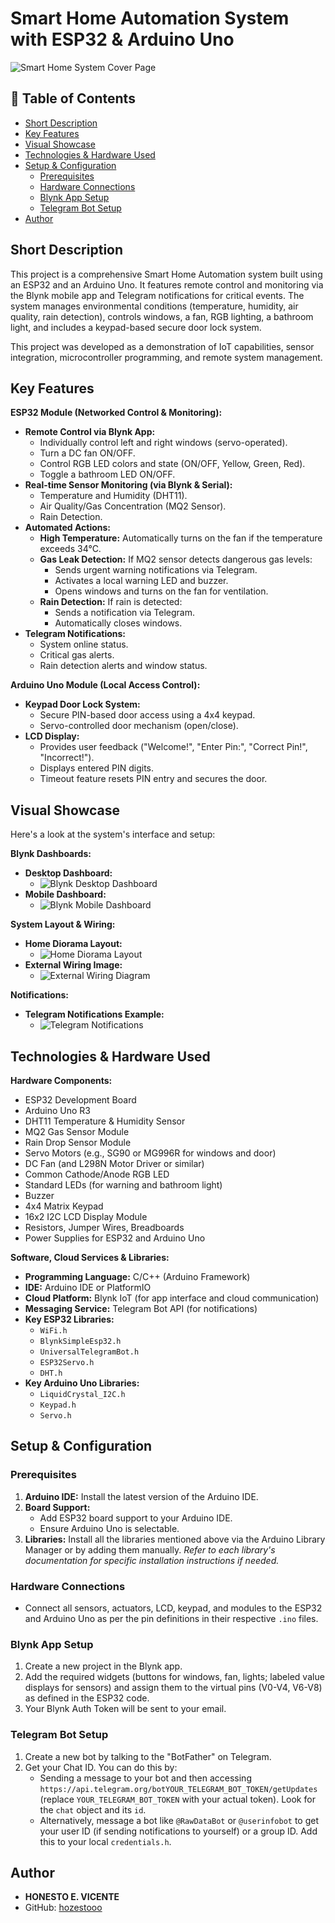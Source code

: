 # Smart Home Automation System with ESP32 & Arduino Uno

![Smart Home System Cover Page](./Images/cover.jpg)

## 📝 Table of Contents
* [Short Description](#short-description)
* [Key Features](#key-features)
* [Visual Showcase](#visual-showcase)
* [Technologies & Hardware Used](#technologies--hardware-used)
* [Setup & Configuration](#setup--configuration)
  * [Prerequisites](#prerequisites)
  * [Hardware Connections](#hardware-connections)
  * [Blynk App Setup](#blynk-app-setup)
  * [Telegram Bot Setup](#telegram-bot-setup)
* [Author](#author)

## Short Description

This project is a comprehensive Smart Home Automation system built using an ESP32 and an Arduino Uno. It features remote control and monitoring via the Blynk mobile app and Telegram notifications for critical events. The system manages environmental conditions (temperature, humidity, air quality, rain detection), controls windows, a fan, RGB lighting, a bathroom light, and includes a keypad-based secure door lock system.

This project was developed as a demonstration of IoT capabilities, sensor integration, microcontroller programming, and remote system management.

## Key Features

**ESP32 Module (Networked Control & Monitoring):**
* **Remote Control via Blynk App:**
    * Individually control left and right windows (servo-operated).
    * Turn a DC fan ON/OFF.
    * Control RGB LED colors and state (ON/OFF, Yellow, Green, Red).
    * Toggle a bathroom LED ON/OFF.
* **Real-time Sensor Monitoring (via Blynk & Serial):**
    * Temperature and Humidity (DHT11).
    * Air Quality/Gas Concentration (MQ2 Sensor).
    * Rain Detection.
* **Automated Actions:**
    * **High Temperature:** Automatically turns on the fan if the temperature exceeds 34°C.
    * **Gas Leak Detection:** If MQ2 sensor detects dangerous gas levels:
        * Sends urgent warning notifications via Telegram.
        * Activates a local warning LED and buzzer.
        * Opens windows and turns on the fan for ventilation.
    * **Rain Detection:** If rain is detected:
        * Sends a notification via Telegram.
        * Automatically closes windows.
* **Telegram Notifications:**
    * System online status.
    * Critical gas alerts.
    * Rain detection alerts and window status.

**Arduino Uno Module (Local Access Control):**
* **Keypad Door Lock System:**
    * Secure PIN-based door access using a 4x4 keypad.
    * Servo-controlled door mechanism (open/close).
* **LCD Display:**
    * Provides user feedback ("Welcome!", "Enter Pin:", "Correct Pin!", "Incorrect!").
    * Displays entered PIN digits.
    * Timeout feature resets PIN entry and secures the door.

## Visual Showcase

Here's a look at the system's interface and setup:

**Blynk Dashboards:**
* **Desktop Dashboard:**
    * ![Blynk Desktop Dashboard](./Images/blynk_desktop_dashboard.jpg)
* **Mobile Dashboard:**
    * ![Blynk Mobile Dashboard](./Images/blynk_mobile_dashboard.jpg)

**System Layout & Wiring:**
* **Home Diorama Layout:**
    * ![Home Diorama Layout](./Images/home_diorama_layout.jpg)
* **External Wiring Image:**
    * ![External Wiring Diagram](./Images/external_wiring.jpg)

**Notifications:**
* **Telegram Notifications Example:**
    * ![Telegram Notifications](./Images/telegram_notifications.jpg)

## Technologies & Hardware Used

**Hardware Components:**
* ESP32 Development Board
* Arduino Uno R3
* DHT11 Temperature & Humidity Sensor
* MQ2 Gas Sensor Module
* Rain Drop Sensor Module
* Servo Motors (e.g., SG90 or MG996R for windows and door)
* DC Fan (and L298N Motor Driver or similar)
* Common Cathode/Anode RGB LED
* Standard LEDs (for warning and bathroom light)
* Buzzer
* 4x4 Matrix Keypad
* 16x2 I2C LCD Display Module
* Resistors, Jumper Wires, Breadboards
* Power Supplies for ESP32 and Arduino Uno

**Software, Cloud Services & Libraries:**
* **Programming Language:** C/C++ (Arduino Framework)
* **IDE:** Arduino IDE or PlatformIO
* **Cloud Platform:** Blynk IoT (for app interface and cloud communication)
* **Messaging Service:** Telegram Bot API (for notifications)
* **Key ESP32 Libraries:**
    * `WiFi.h`
    * `BlynkSimpleEsp32.h`
    * `UniversalTelegramBot.h`
    * `ESP32Servo.h`
    * `DHT.h`
* **Key Arduino Uno Libraries:**
    * `LiquidCrystal_I2C.h`
    * `Keypad.h`
    * `Servo.h`

## Setup & Configuration

### Prerequisites
1.  **Arduino IDE:** Install the latest version of the Arduino IDE.
2.  **Board Support:**
    * Add ESP32 board support to your Arduino IDE.
    * Ensure Arduino Uno is selectable.
3.  **Libraries:** Install all the libraries mentioned above via the Arduino Library Manager or by adding them manually. *Refer to each library's documentation for specific installation instructions if needed.*

### Hardware Connections
* Connect all sensors, actuators, LCD, keypad, and modules to the ESP32 and Arduino Uno as per the pin definitions in their respective `.ino` files.

### Blynk App Setup
1.  Create a new project in the Blynk app.
2.  Add the required widgets (buttons for windows, fan, lights; labeled value displays for sensors) and assign them to the virtual pins (V0-V4, V6-V8) as defined in the ESP32 code.
3.  Your Blynk Auth Token will be sent to your email.

### Telegram Bot Setup
1.  Create a new bot by talking to the "BotFather" on Telegram.
2.  Get your Chat ID. You can do this by:
    * Sending a message to your bot and then accessing `https://api.telegram.org/botYOUR_TELEGRAM_BOT_TOKEN/getUpdates` (replace `YOUR_TELEGRAM_BOT_TOKEN` with your actual token). Look for the `chat` object and its `id`.
    * Alternatively, message a bot like `@RawDataBot` or `@userinfobot` to get your user ID (if sending notifications to yourself) or a group ID. Add this to your local `credentials.h`.

## Author
* **HONESTO E. VICENTE**
* GitHub: [hozestooo](https://github.com/hozestooo)
